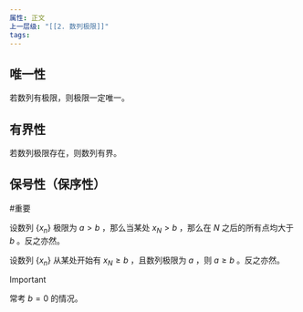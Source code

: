 ```yaml
---
属性: 正文
上一层级: "[[2. 数列极限]]"
tags:
---
```


## 唯一性

若数列有极限，则极限一定唯一。

## 有界性

若数列极限存在，则数列有界。

## 保号性（保序性）
#重要 

设数列 $\{ x_n \}$ 极限为 $a > b$ ，那么当某处  $x_N > b$ ，那么在 $N$ 之后的所有点均大于 $b$ 。反之亦然。

设数列 $\{ x_n \}$ 从某处开始有 $x_N \ge b$ ，且数列极限为 $a$ ，则 $a \ge b$ 。反之亦然。

> [!important] 
> 常考 $b = 0$ 的情况。

  